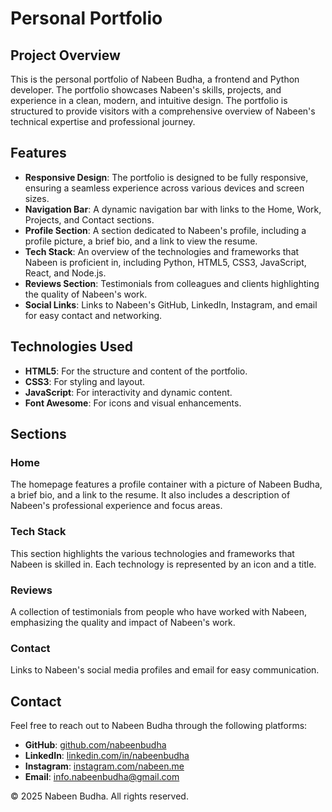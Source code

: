 # Personal Portfolio

## Project Overview

This is the personal portfolio of Nabeen Budha, a frontend and Python developer. The portfolio showcases Nabeen's skills, projects, and experience in a clean, modern, and intuitive design. The portfolio is structured to provide visitors with a comprehensive overview of Nabeen's technical expertise and professional journey.

## Features

- **Responsive Design**: The portfolio is designed to be fully responsive, ensuring a seamless experience across various devices and screen sizes.
- **Navigation Bar**: A dynamic navigation bar with links to the Home, Work, Projects, and Contact sections.
- **Profile Section**: A section dedicated to Nabeen's profile, including a profile picture, a brief bio, and a link to view the resume.
- **Tech Stack**: An overview of the technologies and frameworks that Nabeen is proficient in, including Python, HTML5, CSS3, JavaScript, React, and Node.js.
- **Reviews Section**: Testimonials from colleagues and clients highlighting the quality of Nabeen's work.
- **Social Links**: Links to Nabeen's GitHub, LinkedIn, Instagram, and email for easy contact and networking.

## Technologies Used

- **HTML5**: For the structure and content of the portfolio.
- **CSS3**: For styling and layout.
- **JavaScript**: For interactivity and dynamic content.
- **Font Awesome**: For icons and visual enhancements.

## Sections

### Home
The homepage features a profile container with a picture of Nabeen Budha, a brief bio, and a link to the resume. It also includes a description of Nabeen's professional experience and focus areas.

### Tech Stack
This section highlights the various technologies and frameworks that Nabeen is skilled in. Each technology is represented by an icon and a title.

### Reviews
A collection of testimonials from people who have worked with Nabeen, emphasizing the quality and impact of Nabeen's work.

### Contact
Links to Nabeen's social media profiles and email for easy communication.

## Contact

Feel free to reach out to Nabeen Budha through the following platforms:
- **GitHub**: [github.com/nabeenbudha](https://github.com/nabeenbudha)
- **LinkedIn**: [linkedin.com/in/nabeenbudha](https://linkedin.com/in/nabeenbudha)
- **Instagram**: [instagram.com/nabeen.me](https://instagram.com/nabeen.me)
- **Email**: [info.nabeenbudha@gmail.com](mailto:info.nabeenbudha@gmail.com)

&copy; 2025 Nabeen Budha. All rights reserved.
